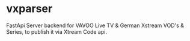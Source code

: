 # vxparser
FastApi Server backend for VAVOO Live TV &amp; German Xstream VOD's &amp; Series, to publish it via Xtream Code api.
